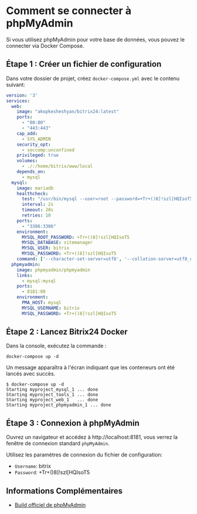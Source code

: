 # Comment se connecter à phpMyAdmin

Si vous utilisez phpMyAdmin pour votre base de données, vous pouvez le connecter via Docker Compose. 

## Étape 1 : Créer un fichier de configuration

Dans votre dossier de projet, créez `docker-compose.yml` avec le contenu suivant:

```yml
version: '3'
services:
  web:
    image: "akopkesheshyan/bitrix24:latest"
    ports:
      - "80:80"
      - "443:443"
    cap_add:
      - SYS_ADMIN 
    security_opt:
      - seccomp:unconfined
    privileged: true
    volumes:
      - ./:/home/bitrix/www/local
    depends_on:
      - mysql
  mysql:
    image: mariadb
    healthcheck:
      test: "/usr/bin/mysql --user=root --password=+Tr+()8]!szl[HQIsoT5 --execute \"SHOW DATABASES;\""
      interval: 2s
      timeout: 20s
      retries: 10
    ports:
      - "3306:3306"
    environment:
      MYSQL_ROOT_PASSWORD: +Tr+()8]!szl[HQIsoT5
      MYSQL_DATABASE: sitemanager
      MYSQL_USER: bitrix
      MYSQL_PASSWORD: +Tr+()8]!szl[HQIsoT5
    command: ['--character-set-server=utf8', '--collation-server=utf8_unicode_ci', '--skip-character-set-client-handshake', '--sql-mode=']
  phpmyadmin:
    image: phpmyadmin/phpmyadmin
    links:
      - mysql:mysql
    ports:
      - 8181:80
    environment:
      PMA_HOST: mysql
      MYSQL_USERNAME: bitrix
      MYSQL_PASSWORD: +Tr+()8]!szl[HQIsoT5
```

## Étape 2 : Lancez Bitrix24 Docker

Dans la console, exécutez la commande :

```shell
docker-compose up -d
```

Un message apparaîtra à l'écran indiquant que les conteneurs ont été lancés avec succès.

```shell
$ docker-compose up -d
Starting myproject_mysql_1 ... done
Starting myproject_tools_1 ... done
Starting myproject_web_1   ... done
Starting myproject_phpmyadmin_1 ... done
```

## Étape 3 : Connexion à phpMyAdmin

Ouvrez un navigateur et accédez à http://localhost:8181, vous verrez la fenêtre de connexion standard `phpMyAdmin`. 

Utilisez les paramètres de connexion du fichier de configuration:

- `Username`: bitrix
- `Password`: +Tr+()8]!szl[HQIsoT5

## Informations Complémentaires

- [Build officiel de phpMyAdmin](https://hub.docker.com/r/phpmyadmin/phpmyadmin/)